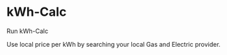 kWh-Calc
========
Run kWh-Calc

Use local price per kWh by searching your local Gas and Electric provider.
